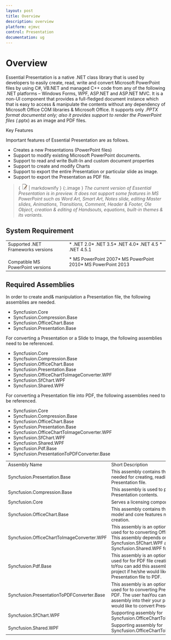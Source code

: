 ```yaml
---
layout: post
title: Overview
description: overview
platform: ejmvc
control: Presentation
documentation: ug
---
```


# Overview

Essential Presentation is a native .NET class library that is used by developers to easily create, read, write and convert Microsoft PowerPoint files by using C#, VB.NET and managed C++ code from any of the following .NET platforms – Windows Forms, WPF, ASP.NET and ASP.NET MVC. It is a non-UI component that provides a full-fledged document instance which that is easy to access & manipulate the contents without any dependency of Microsoft Office COM libraries & Microsoft Office. It supports only *.PPTX format documentst only; also it provides support to render the PowerPoint files (*.pptx) as an image and PDF files.

Key Features

Important features of Essential Presentation are as follows.

* Creates a new Presentations (PowerPoint files)
* Support to modify existing Microsoft PowerPoint documents.
* Support to read and write Built-In and custom document properties
* Support to create and modify Charts
* Support to export the entire Presentation or particular slide as image.
* Support to export the Presentation as PDF file.



> { ![](Overview_images/Overview_img1.jpeg) | markdownify }
{:.image }
_The current version of Essential Presentation is in preview. It does not support some features in MS PowerPoint such as Word Art, Smart Art, Notes slide, editing Master slides, Animations, Transitions, Comment, Header & Footer, Ole Object, creation & editing of Handsouts, equations, built-in themes & its variants._ 

## System Requirement

<table>
<tr>
<td>
Supported .NET Frameworks versions</td><td>
* .NET 2.0* .NET 3.5* .NET 4.0* .NET 4.5 * .NET 4.5.1</td></tr>
<tr>
<td>
<br>Compatible MS PowerPoint versions</td><td>
* MS PowerPoint 2007* MS PowerPoint 2010* MS PowerPoint 2013</td></tr>
</table>



## Required Assemblies

In order to create and& manipulation a Presentation file, the following assemblies are needed.



* Syncfusion.Core
* Syncfusion.Compression.Base
* Syncfusion.OfficeChart.Base
* Syncfusion.Presentation.Base



For converting a Presentation or a Slide to Image, the following assemblies need to be referenced.



* Syncfusion.Core
* Syncfsuion.Compression.Base
* Syncfusion.OfficeChart.Base
* Syncfusion.Presentation.Base
* Syncfusion.OfficeChartToImageConverter.WPF
* Syncfusion.SfChart.WPF
* Syncfusion.Shared.WPF



For converting a Presentation file into PDF, the following assemblies need to be referenced.

* Syncfusion.Core
* Syncfsuion.Compression.Base
* Syncfusion.OfficeChart.Base
* Syncfusion.Presentation.Base
* Syncfusion.OfficeChartToImageConverter.WPF
* Syncfusion.SfChart.WPF
* Syncfusion.Shared.WPF
* Syncfusion.Pdf.Base
* Syncfusion.PresentationToPDFConverter.Base



<table>
<tr>
<td>
Assembly Name</td><td>
Short Description</td></tr>
<tr>
<td>
Syncfusion.Presentation.Base</td><td>
This assembly contains the core features needed for creating, reading, manipulating a Presentation file.</td></tr>
<tr>
<td>
Syncfusion.Compression.Base</td><td>
This assembly is used to package the Presentation contents.</td></tr>
<tr>
<td>
Syncfusion.Core</td><td>
Serves a licensing component.</td></tr>
<tr>
<td>
Syncfusion.OfficeChart.Base</td><td>
This assembly contains the Office Chart Object model and core features needed for chart creation.</td></tr>
<tr>
<td>
Syncfusion.OfficeChartToImageConverter.WPF</td><td>
This assembly is an optional one. It is meant used for to converting Office Chart into Image. This assembly depends on Syncfusion.SfChart.WPF and Syncfusion.Shared.WPF for chart conversion.</td></tr>
<tr>
<td>
Syncfusion.Pdf.Base</td><td>
This assembly is an optional one. It is meant used for for PDF file creation. The user has toYou can add this assembly into their your project if he/she would like to convert Presentation file to PDF.</td></tr>
<tr>
<td>
Syncfusion.PresentationToPDFConverter.Base</td><td>
This assembly is an optional one. It is meant used for to converting Presentation file into PDF. The user hasYou can to add this assembly into their your project if he/she would like to convert Presentation file to PDF.</td></tr>
<tr>
<td>
Syncfusion.SfChart.WPF</td><td>
Supporting assembly for Syncfusion.OfficeChartToImageConverter.WPF</td></tr>
<tr>
<td>
Syncfusion.Shared.WPF</td><td>
Supporting assembly for Syncfusion.OfficeChartToImageConverter.WPF</td></tr>
</table>


